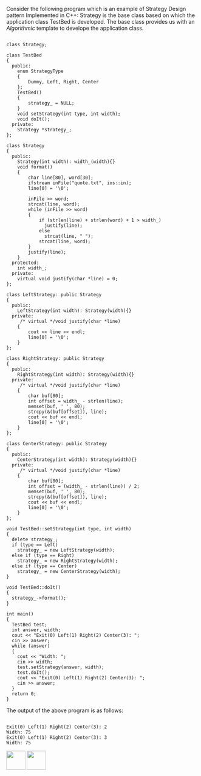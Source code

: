 
Consider the following program which is an example of Strategy Design pattern Implemented in C++:
Strategy is the base class based on which the application class TestBed is developed. The base class provides us with an <i>Algorithmic</i> template to develope the application class.

<pre><code>
class Strategy;

class TestBed
{
  public:
    enum StrategyType
    {
        Dummy, Left, Right, Center
    };
    TestBed()
    {
        strategy_ = NULL;
    }
    void setStrategy(int type, int width);
    void doIt();
  private:
    Strategy *strategy_;
};

class Strategy
{
  public:
    Strategy(int width): width_(width){}
    void format()
    {
        char line[80], word[30];
        ifstream inFile("quote.txt", ios::in);
        line[0] = '\0';

        inFile >> word;
        strcat(line, word);
        while (inFile >> word)
        {
            if (strlen(line) + strlen(word) + 1 > width_)
              justify(line);
            else
              strcat(line, " ");
            strcat(line, word);
        }
        justify(line);
    }
  protected:
    int width_;
  private:
    virtual void justify(char *line) = 0;
};

class LeftStrategy: public Strategy
{
  public:
    LeftStrategy(int width): Strategy(width){}
  private:
     /* virtual */void justify(char *line)
    {
        cout << line << endl;
        line[0] = '\0';
    }
};

class RightStrategy: public Strategy
{
  public:
    RightStrategy(int width): Strategy(width){}
  private:
     /* virtual */void justify(char *line)
    {
        char buf[80];
        int offset = width_ - strlen(line);
        memset(buf, ' ', 80);
        strcpy(&(buf[offset]), line);
        cout << buf << endl;
        line[0] = '\0';
    }
};

class CenterStrategy: public Strategy
{
  public:
    CenterStrategy(int width): Strategy(width){}
  private:
     /* virtual */void justify(char *line)
    {
        char buf[80];
        int offset = (width_ - strlen(line)) / 2;
        memset(buf, ' ', 80);
        strcpy(&(buf[offset]), line);
        cout << buf << endl;
        line[0] = '\0';
    }
};

void TestBed::setStrategy(int type, int width)
{
  delete strategy_;
  if (type == Left)
    strategy_ = new LeftStrategy(width);
  else if (type == Right)
    strategy_ = new RightStrategy(width);
  else if (type == Center)
    strategy_ = new CenterStrategy(width);
}

void TestBed::doIt()
{
  strategy_->format();
}

int main()
{
  TestBed test;
  int answer, width;
  cout << "Exit(0) Left(1) Right(2) Center(3): ";
  cin >> answer;
  while (answer)
  {
    cout << "Width: ";
    cin >> width;
    test.setStrategy(answer, width);
    test.doIt();
    cout << "Exit(0) Left(1) Right(2) Center(3): ";
    cin >> answer;
  }
  return 0;
}
</code></pre>

The output of the above program is as follows:
<pre><code>
Exit(0) Left(1) Right(2) Center(3): 2
Width: 75
Exit(0) Left(1) Right(2) Center(3): 3
Width: 75
</code></pre>


[<img src="https://cloud.githubusercontent.com/assets/14101008/11768481/3b7d20d6-a18b-11e5-95fe-a422966f4c03.png" width="50" height="50"></img>](https://github.com/hariniiyer/CSCI-5828_Presentation4_Software-Design-Patterns/blob/master/AlgorithmicStrat.md)
[<img src="https://encrypted-tbn1.gstatic.com/images?q=tbn:ANd9GcQDyx6SDBF0wYKX7oVbtC-3-mmhmX0T0S1neRIapHQG9-7yWrw7" width="50" height="50"></img>](https://github.com/hariniiyer/CSCI-5828_Presentation4_Software-Design-Patterns/blob/master/ExePattern.md)
